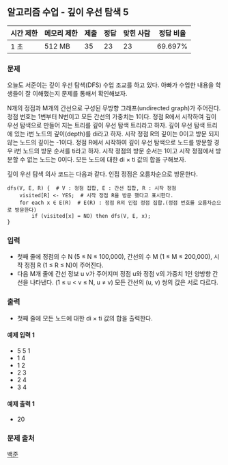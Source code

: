 ## 알고리즘 수업 - 깊이 우선 탐색 5
 
|시간 제한|	메모리 제한|	제출|	정답|	맞힌 사람|	정답 비율|
|---|---|---|---|---|---|
|1 초|	512 MB|	35|	23|	23|	69.697%|

### 문제
오늘도 서준이는 깊이 우선 탐색(DFS) 수업 조교를 하고 있다. 아빠가 수업한 내용을 학생들이 잘 이해했는지 문제를 통해서 확인해보자.

N개의 정점과 M개의 간선으로 구성된 무방향 그래프(undirected graph)가 주어진다. 정점 번호는 1번부터 N번이고 모든 간선의 가중치는 1이다. 정점 R에서 시작하여 깊이 우선 탐색으로 만들어 지는 트리를 깊이 우선 탐색 트리라고 하자. 깊이 우선 탐색 트리에 있는 i번 노드의 깊이(depth)를 di라고 하자. 시작 정점 R의 깊이는 0이고 방문 되지 않는 노드의 깊이는 -1이다. 정점 R에서 시작하여 깊이 우선 탐색으로 노드를 방문할 경우 i번 노드의 방문 순서를 ti라고 하자. 시작 정점의 방문 순서는 1이고 시작 정점에서 방문할 수 없는 노드는 0이다. 모든 노드에 대한 di × ti 값의 합을 구해보자.

깊이 우선 탐색 의사 코드는 다음과 같다. 인접 정점은 오름차순으로 방문한다.
```
dfs(V, E, R) {  # V : 정점 집합, E : 간선 집합, R : 시작 정점
    visited[R] <- YES;  # 시작 정점 R을 방문 했다고 표시한다.
    for each x ∈ E(R)  # E(R) : 정점 R의 인접 정점 집합.(정점 번호를 오름차순으로 방문한다)
        if (visited[x] = NO) then dfs(V, E, x);
}
```
### 입력
- 첫째 줄에 정점의 수 N (5 ≤ N ≤ 100,000), 간선의 수 M (1 ≤ M ≤ 200,000), 시작 정점 R (1 ≤ R ≤ N)이 주어진다.
- 다음 M개 줄에 간선 정보 u v가 주어지며 정점 u와 정점 v의 가중치 1인 양방향 간선을 나타낸다. (1 ≤ u < v ≤ N, u ≠ v) 모든 간선의 (u, v) 쌍의 값은 서로 다르다.

### 출력
- 첫째 줄에 모든 노드에 대한 di × ti 값의 합을 출력한다.

#### 예제 입력 1 
- 5 5 1
- 1 4
- 1 2
- 2 3
- 2 4
- 3 4

#### 예제 출력 1 
- 20

### 문제 출처
[백준](https://www.acmicpc.net/problem/24483)